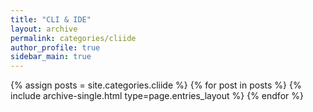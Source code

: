 ```yaml
---
title: "CLI & IDE"
layout: archive
permalink: categories/cliide
author_profile: true
sidebar_main: true
---
```


{% assign posts = site.categories.cliide %}
{% for post in posts %} {% include archive-single.html type=page.entries_layout %} {% endfor %}
